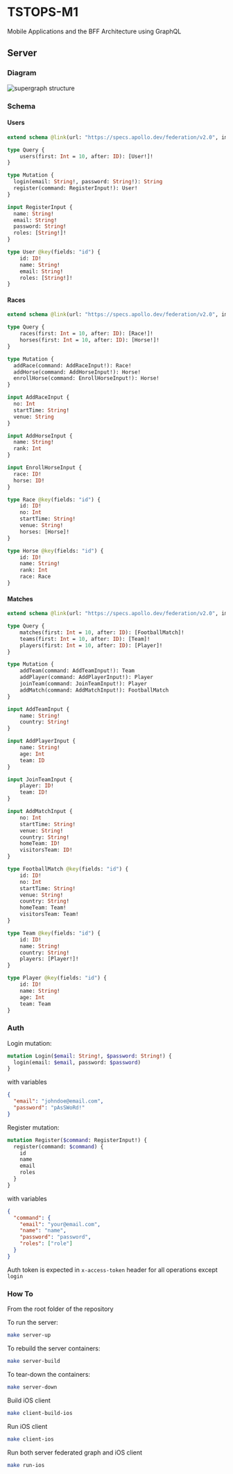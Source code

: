 # TSTOPS-M1

Mobile Applications and the BFF Architecture using GraphQL​

## Server

### Diagram

![supergraph structure](./supergraph.drawio.png "Subgraphs")


### Schema

#### Users

```graphql
extend schema @link(url: "https://specs.apollo.dev/federation/v2.0", import: ["@key", "@shareable"])

type Query {
    users(first: Int = 10, after: ID): [User!]!
}

type Mutation {
  login(email: String!, password: String!): String
  register(command: RegisterInput!): User!
}

input RegisterInput {
  name: String!
  email: String!
  password: String!
  roles: [String!]!
}

type User @key(fields: "id") {
    id: ID!
    name: String!
    email: String!
    roles: [String!]!
}
```

#### Races

```graphql
extend schema @link(url: "https://specs.apollo.dev/federation/v2.0", import: ["@key", "@shareable"])

type Query {
    races(first: Int = 10, after: ID): [Race!]!
    horses(first: Int = 10, after: ID): [Horse!]!
}

type Mutation {
  addRace(command: AddRaceInput!): Race!
  addHorse(command: AddHorseInput!): Horse!
  enrollHorse(command: EnrollHorseInput!): Horse!
}

input AddRaceInput {
  no: Int
  startTime: String!
  venue: String
}

input AddHorseInput {
  name: String!
  rank: Int
}

input EnrollHorseInput {
  race: ID!
  horse: ID!
}

type Race @key(fields: "id") {
    id: ID!
    no: Int
    startTime: String!
    venue: String!
    horses: [Horse]!
}

type Horse @key(fields: "id") {
    id: ID!
    name: String!
    rank: Int
    race: Race
}
```

#### Matches

```graphql
extend schema @link(url: "https://specs.apollo.dev/federation/v2.0", import: ["@key", "@shareable"])

type Query {
    matches(first: Int = 10, after: ID): [FootballMatch]!
    teams(first: Int = 10, after: ID): [Team]!
    players(first: Int = 10, after: ID): [Player]!
}

type Mutation {
    addTeam(command: AddTeamInput!): Team
    addPlayer(command: AddPlayerInput!): Player
    joinTeam(command: JoinTeamInput!): Player
    addMatch(command: AddMatchInput!): FootballMatch
}

input AddTeamInput {
    name: String!
    country: String!
}

input AddPlayerInput {
    name: String!
    age: Int
    team: ID
}

input JoinTeamInput {
    player: ID!
    team: ID!
}

input AddMatchInput {
    no: Int
    startTime: String!
    venue: String!
    country: String!
    homeTeam: ID!
    visitorsTeam: ID!
}

type FootballMatch @key(fields: "id") {
    id: ID!
    no: Int
    startTime: String!
    venue: String!
    country: String!
    homeTeam: Team!
    visitorsTeam: Team!
}

type Team @key(fields: "id") {
    id: ID!
    name: String!
    country: String!
    players: [Player!]!
}

type Player @key(fields: "id") {
    id: ID!
    name: String!
    age: Int
    team: Team
}
```

### Auth

Login mutation:

```graphql
mutation Login($email: String!, $password: String!) {
  login(email: $email, password: $password)
}
```

with variables

```json
{
  "email": "johndoe@email.com",
  "password": "pAsSWoRd!"
}
```


Register mutation:

```graphql
mutation Register($command: RegisterInput!) {
  register(command: $command) {
    id
    name
    email
    roles
  }
}
```

with variables

```json
{
  "command": {
    "email": "your@email.com",
    "name": "name",
    "password": "password",
    "roles": ["role"]
  }
}
```

Auth token is expected in `x-access-token` header for all operations except `login`


### How To

From the root folder of the repository

To run the server:

```bash
make server-up
```

To rebuild the server containers:

```bash
make server-build
```

To tear-down the containers:

```bash
make server-down
```

Build iOS client

```bash
make client-build-ios
```

Run iOS client

```bash
make client-ios
```

Run both server federated graph and iOS client

```bash
make run-ios
```

